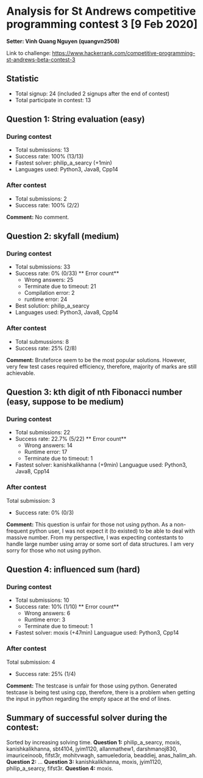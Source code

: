 # Analysis for St Andrews competitive programming contest 3 [9 Feb 2020]

**Setter: Vinh Quang Nguyen (quangvn2508)**

Link to challenge: https://www.hackerrank.com/competitive-programming-st-andrews-beta-contest-3

## Statistic

* Total signup: 24 (included 2 signups after the end of contest)
* Total participate in contest: 13

## Question 1: String evaluation (easy)

### During contest
* Total submissions: 13
* Success rate: 100% (13/13)
* Fastest solver: philip\_a\_searcy (+1min)
* Languages used: Python3, Java8, Cpp14

### After contest
* Total submissions: 2
* Success rate: 100% (2/2)

**Comment:** No comment.

## Question 2: skyfall (medium)

### During contest
* Total submissions: 33
* Success rate: 0% (0/33)
	** Error count**
	* Wrong answers: 25
	* Terminate due to timeout: 21
	* Compilation error: 2
	* runtime error: 24
* Best solution: philip\_a\_searcy
* Languages used: Python3, Java8, Cpp14

### After contest
* Total submussions: 8
* Success rate: 25% (2/8)

**Comment:** Bruteforce seem to be the most popular solutions. However, very few test cases required efficiency, therefore, majority of marks are still achievable.

## Question 3: kth digit of nth Fibonacci number (easy, suppose to be medium)

### During contest
* Total submissions: 22
* Success rate: 22.7% (5/22)
	** Error count**
	* Wrong answers: 14 
	* Runtime error: 17
	* Terminate due to timeout: 1
* Fastest solver: kanishkalikhanna (+9min)
Languague used: Python3, Java8, Cpp14

### After contest
Total submission: 3
* Success rate: 0% (0/3)

**Comment:** This question is unfair for those not using python. As a non-frequent python user, I was not expect it (to existed) to be able to deal with massive number. From my perspective, I was expecting contestants to handle large number using array or some sort of data structures. I am very sorry for those who not using python.

## Question 4: influenced sum (hard)

### During contest
* Total submissions: 10
* Success rate: 10% (1/10)
	** Error count**
	* Wrong answers: 6
	* Runtime error: 3
	* Terminate due to timeout: 1
* Fastest solver: moxis (+47min)
Languague used: Python3, Cpp14

### After contest
Total submission: 4
* Success rate: 25% (1/4)

**Comment:** The testcase is unfair for those using python. Generated testcase is being test using cpp, therefore, there is a problem when getting the input in python regarding the empty space at the end of lines.

## Summary of successful solver during the contest:
Sorted by increasing solving time.
**Question 1:** philip\_a\_searcy, moxis, kanishkalikhanna, sbt4104, jyim1120, allanmathew1, darshmanoj830, imauriceinoob, fifst3r, mohitvwagh, samueledoria, beaddiej, anas_halim_ah.
**Question 2:** ...
**Question 3:** kanishkalikhanna, moxis, jyim1120, philip\_a\_searcy, fifst3r.
**Question 4:** moxis.
